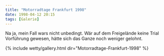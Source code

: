 ```yaml
---
title: "Motorradtage Frankfurt 1998"
date: 1998-04-12 20:15
tags: [Galerie]
---
```

Na ja, mein Fall wars nicht unbedingt. Wär auf dem Freigelände keine Trial Vorführung gewesen, hätte sich das Ganze noch weniger gelohnt.

<!--more-->

{% include wetty/gallery.html dir="Motorradtage-Frankfurt-1998" %}

